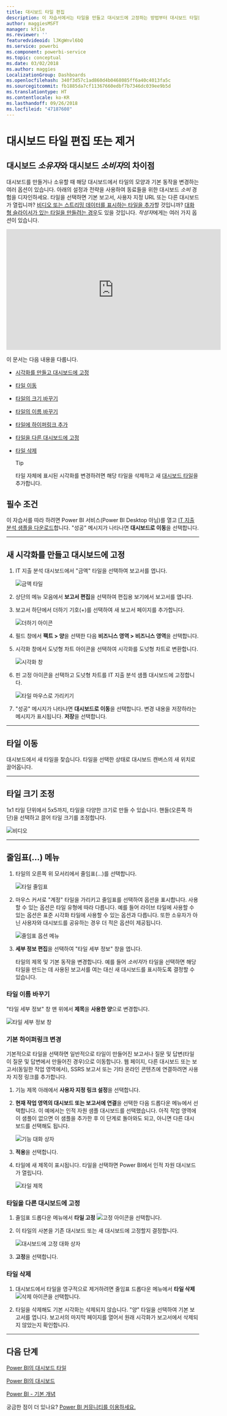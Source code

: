 ```yaml
---
title: 대시보드 타일 편집
description: 이 자습서에서는 타일을 만들고 대시보드에 고정하는 방법부터 대시보드 타일을 편집하고, 크기를 조정하고, 이동하고, 이름을 바꾸고, 고정하고, 삭제하고, 하이퍼링크를 추가하는 방법을 살펴보겠습니다.
author: maggiesMSFT
manager: kfile
ms.reviewer: ''
featuredvideoid: lJKgWnvl6bQ
ms.service: powerbi
ms.component: powerbi-service
ms.topic: conceptual
ms.date: 03/02/2018
ms.author: maggies
LocalizationGroup: Dashboards
ms.openlocfilehash: 340f3d57c1ad860d4b0468085ff6a40c4013fa5c
ms.sourcegitcommit: fb1885da7cf11367660edbf7b7346dc039ee9b5d
ms.translationtype: HT
ms.contentlocale: ko-KR
ms.lasthandoff: 09/26/2018
ms.locfileid: "47187608"
---
```

# <a name="edit-or-remove-a-dashboard-tile"></a>대시보드 타일 편집 또는 제거

## <a name="dashboard-owners-versus-dashboard-consumers"></a>대시보드 *소유자*와 대시보드 *소비자*의 차이점
대시보드를 만들거나 소유할 때 해당 대시보드에서 타일의 모양과 기본 동작을 변경하는 여러 옵션이 있습니다. 아래의 설정과 전략을 사용하여 동료들을 위한 대시보드 *소비* 경험을 디자인하세요.  타일을 선택하면 기본 보고서, 사용자 지정 URL 또는 다른 대시보드가 열립니까? [비디오 또는 스트리밍 데이터를 표시하는 타일을 추가](service-dashboard-add-widget.md)할 것입니까? [대화형 슬라이서가 있는 타일을 만들려는 경우](service-dashboard-pin-live-tile-from-report.md)도 있을 것입니다. *작성자*에게는 여러 가지 옵션이 있습니다. 

<iframe width="560" height="315" src="https://www.youtube.com/embed/lJKgWnvl6bQ" frameborder="0" allowfullscreen></iframe>

이 문서는 다음 내용을 다룹니다.

* [시각화를 만들고 대시보드에 고정](#create)
* [타일 이동](#move)
* [타일의 크기 바꾸기](#resize)
* [타일의 이름 바꾸기](#rename)
* [타일에 하이퍼링크 추가](#hyperlink)
* [타일을 다른 대시보드에 고정](#different)
* [타일 삭제](#delete)
  
  > [!TIP]
  > 타일 자체에 표시된 시각화를 변경하려면 해당 타일을 삭제하고 새 [대시보드 타일](consumer/end-user-tiles.md)을 추가합니다.

  
## <a name="prerequisites"></a>필수 조건
이 자습서를 따라 하려면 Power BI 서비스(Power BI Desktop 아님)를 열고 [IT 지출 분석 샘플을 다운로드](sample-it-spend.md)합니다. "성공" 메시지가 나타나면 **대시보드로 이동**을 선택합니다.

- - -
<a name="create"></a>

## <a name="create-a-new-visualization-and-pin-it-to-the-dashboard"></a>새 시각화를 만들고 대시보드에 고정
1. IT 지출 분석 대시보드에서 "금액" 타일을 선택하여 보고서를 엽니다.

    ![금액 타일](media/service-dashboard-edit-tile/power-bi-amount-tile.png)

2. 상단의 메뉴 모음에서 **보고서 편집**을 선택하여 편집용 보기에서 보고서를 엽니다.

3. 보고서 하단에서 더하기 기호(+)를 선택하여 새 보고서 페이지를 추가합니다.

    ![더하기 아이콘](media/service-dashboard-edit-tile/power-bi-add-page.png)

4. 필드 창에서 **팩트 > 양**을 선택한 다음 **비즈니스 영역 > 비즈니스 영역**을 선택합니다.
 
5. 시각화 창에서 도넛형 차트 아이콘을 선택하여 시각화를 도넛형 차트로 변환합니다.

    ![시각화 창](media/service-dashboard-edit-tile/power-bi-donut-chart.png)

5. 핀 고정 아이콘을 선택하고 도넛형 차트를 IT 지출 분석 샘플 대시보드에 고정합니다.

   ![타일 마우스로 가리키기](media/service-dashboard-edit-tile/power-bi-pin.png)

6. "성공" 메시지가 나타나면 **대시보드로 이동**을 선택합니다. 변경 내용을 저장하라는 메시지가 표시됩니다. **저장**을 선택합니다.

- - -
<a name="move"></a>

## <a name="move-the-tile"></a>타일 이동
대시보드에서 새 타일을 찾습니다. 타일을 선택한 상태로 대시보드 캔버스의 새 위치로 끌어옵니다.

- - -
<a name="resize"></a>

## <a name="resize-the-tile"></a>타일 크기 조정
1x1 타일 단위에서 5x5까지, 타일을 다양한 크기로 만들 수 있습니다. 핸들(오른쪽 하단)을 선택하고 끌어 타일 크기를 조정합니다.

![비디오](media/service-dashboard-edit-tile/pbigif_resizetile4.gif)

- - -
## <a name="the-ellipses--menu"></a>줄임표(...) 메뉴

1. 타일의 오른쪽 위 모서리에서 줄임표(...)를 선택합니다. 
   
   ![타일 줄임표](media/service-dashboard-edit-tile/power-bi-tile.png)

2. 마우스 커서로 "계정" 타일을 가리키고 줄임표를 선택하여 옵션을 표시합니다. 사용할 수 있는 옵션은 타일 유형에 따라 다릅니다.  예를 들어 라이브 타일에 사용할 수 있는 옵션은 표준 시각화 타일에 사용할 수 있는 옵션과 다릅니다. 또한 소유자가 아닌 사용자와 대시보드를 공유하는 경우 더 적은 옵션이 제공됩니다.

   ![줄임표 옵션 메뉴](media/service-dashboard-edit-tile/power-bi-tile-menu-new.png)

3. **세부 정보 편집**을 선택하여 "타일 세부 정보" 창을 엽니다. 

    타일의 제목 및 기본 동작을 변경합니다.  예를 들어 *소비자*가 타일을 선택하면 해당 타일을 만드는 데 사용된 보고서를 여는 대신 새 대시보드를 표시하도록 결정할 수 있습니다.  
   


<a name="rename"></a>

### <a name="rename-the-tile"></a>타일 이름 바꾸기
"타일 세부 정보" 창 맨 위에서 **제목**을 **사용한 양**으로 변경합니다.

![타일 세부 정보 창](media/service-dashboard-edit-tile/power-bi-tile-title.png)


<a name="hyperlink"></a>

### <a name="change-the-default-hyperlink"></a>기본 하이퍼링크 변경
기본적으로 타일을 선택하면 일반적으로 타일이 만들어진 보고서나 질문 및 답변(타일이 질문 및 답변에서 만들어진 경우)으로 이동합니다. 웹 페이지, 다른 대시보드 또는 보고서(동일한 작업 영역에서), SSRS 보고서 또는 기타 온라인 콘텐츠에 연결하려면 사용자 지정 링크를 추가합니다.

1. 기능 제목 아래에서 **사용자 지정 링크 설정**을 선택합니다.

2. **현재 작업 영역의 대시보드 또는 보고서에 연결**을 선택한 다음 드롭다운 메뉴에서 선택합니다.  이 예에서는 인적 자원 샘플 대시보드를 선택했습니다. 아직 작업 영역에 이 샘플이 없으면 이 샘플을 추가한 후 이 단계로 돌아와도 되고, 아니면 다른 대시보드를 선택해도 됩니다. 

    ![기능 대화 상자](media/service-dashboard-edit-tile/power-bi-custom-link.png)

3. **적용**을 선택합니다.

4. 타일에 새 제목이 표시됩니다.  타일을 선택하면 Power BI에서 인적 자원 대시보드가 열립니다. 

    ![타일 제목](media/service-dashboard-edit-tile/power-bi-title.png)

<a name="different"></a>

### <a name="pin-the-tile-to-a-different-dashboard"></a>타일을 다른 대시보드에 고정
1. 줄임표 드롭다운 메뉴에서 **타일 고정** ![고정 아이콘](media/service-dashboard-edit-tile/pinnooutline.png)을 선택합니다.
2. 이 타일의 사본을 기존 대시보드 또는 새 대시보드에 고정할지 결정합니다. 
   
   ![대시보드에 고정 대화 상자](media/service-dashboard-edit-tile/pbi_pintoanotherdash.png)
3. **고정**을 선택합니다.

<a name="delete"></a>

### <a name="delete-the-tile"></a>타일 삭제
1. 대시보드에서 타일을 영구적으로 제거하려면 줄임표 드롭다운 메뉴에서 **타일 삭제** ![삭제 아이콘](media/service-dashboard-edit-tile/power-bi-delete-tile-icon.png)을 선택합니다. 

2. 타일을 삭제해도 기본 시각화는 삭제되지 않습니다. "양" 타일을 선택하여 기본 보고서를 엽니다. 보고서의 마지막 페이지를 열어서 원래 시각화가 보고서에서 삭제되지 않았는지 확인합니다. 

- - -
## <a name="next-steps"></a>다음 단계
[Power BI의 대시보드 타일](consumer/end-user-tiles.md)

[Power BI의 대시보드](consumer/end-user-dashboards.md)

[Power BI - 기본 개념](consumer/end-user-basic-concepts.md)

궁금한 점이 더 있나요? [Power BI 커뮤니티를 이용하세요.](http://community.powerbi.com/)

